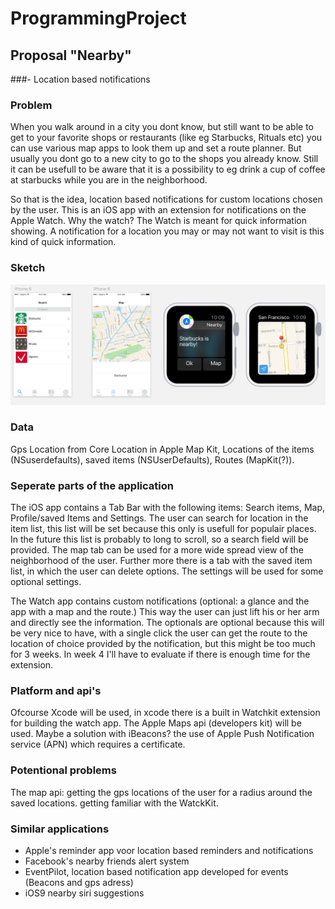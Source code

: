 # ProgrammingProject

## Proposal "Nearby" 
###- Location based notifications 


### Problem
When you walk around in a city you dont know, but still want to be able to get to your favorite shops or restaurants (like eg Starbucks, Rituals etc) you can use various map apps to look them up and set a route planner. But usually you dont go to a new city to go to the shops you already know. Still it can be usefull to be aware that it is a possibility to eg drink a cup of coffee at starbucks while you are in the neighborhood. 

So that is the idea, location based notifications for custom locations chosen by the user. This is an iOS app with an extension for notifications on the Apple Watch. Why the watch? The Watch is meant for quick information showing. A notification for a location you may or may not want to visit is this kind of quick information. 

### Sketch

![sketch](doc/sketch.png)


### Data
Gps Location from Core Location in Apple Map Kit, Locations of the items (NSuserdefaults), saved items (NSUserDefaults), Routes (MapKit(?)).

### Seperate parts of the application
The iOS app contains a Tab Bar with the following items: Search items, Map, Profile/saved Items and Settings. The user can search for location in the item list, this list will be set because this only is usefull for populair places. In the future this list is probably to long to scroll, so a search field will be provided. The map tab can be used for a more wide spread view of the neighborhood of the user. Further more there is a tab with the saved item list, in which the user can delete options. The settings will be used for some optional settings.

The Watch app contains custom notifications (optional: a glance and the app with a map and the route.) This way the user can just lift his or her arm and directly see the information. The optionals are optional because this will be very nice to have, with a single click the user can get the route to the location of choice provided by the notification, but this might be too much for 3 weeks. In week 4 I'll have to evaluate if there is enough time for the extension.

### Platform and api's
Ofcourse Xcode will be used, in xcode there is a built in Watchkit extension for building the watch app. The Apple Maps api (developers kit) will be used. Maybe a solution with iBeacons? the use of Apple Push Notification service (APN) which requires a certificate. 

### Potentional problems
The map api: getting the gps locations of the user for a radius around the saved locations. getting familiar with the WatckKit. 

### Similar applications
* Apple's reminder app voor location based reminders and notifications
* Facebook's nearby friends alert system
* EventPilot, location based notification app developed for events (Beacons and gps adress)
* iOS9 nearby siri suggestions


	 





